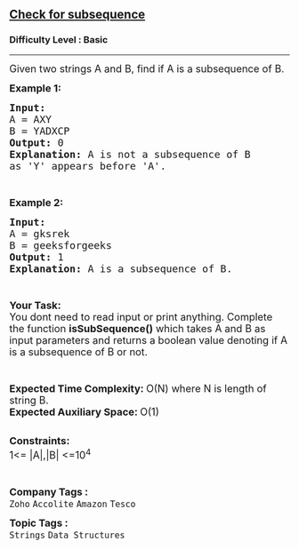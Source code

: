 <h2><a href="https://www.geeksforgeeks.org/problems/check-for-subsequence4930/1">Check for subsequence</a></h2><h3>Difficulty Level : Basic</h3><hr><div class="problems_problem_content__Xm_eO"><p><span style="font-size:18px">Given two strings A and B, find if A is a subsequence of B.</span></p>

<p><strong><span style="font-size:18px">Example 1:</span></strong></p>

<pre><span style="font-size:18px"><strong>Input:</strong>
A = AXY 
B = YADXCP
<strong>Output: </strong>0 
<strong>Explanation:</strong> A is not a subsequence of B
as 'Y' appears before 'A'.</span>
</pre>

<p>&nbsp;</p>

<p><span style="font-size:18px"><strong>Example 2:</strong></span></p>

<pre><span style="font-size:18px"><strong>Input:</strong>
A = gksrek
B = geeksforgeeks
<strong>Output:</strong> 1
<strong>Explanation: </strong>A is a subsequence of B.</span></pre>

<p>&nbsp;</p>

<p><span style="font-size:18px"><strong>Your Task: &nbsp;</strong><br>
You dont need to read input or print anything. Complete the function <strong>isSubSequence()</strong> which takes A and B as input parameters and returns a boolean value denoting if A is a subsequence of B or not.&nbsp;</span></p>

<p>&nbsp;</p>

<p><span style="font-size:18px"><strong>Expected Time Complexity: </strong>O(N) where N is length of string B.<br>
<strong>Expected Auxiliary Space: </strong>O(1)</span></p>

<p><br>
<span style="font-size:18px"><strong>Constraints:</strong><br>
1&lt;= |A|,|B| &lt;=10<sup>4</sup></span></p>

<p>&nbsp;</p>
</div><p><span style=font-size:18px><strong>Company Tags : </strong><br><code>Zoho</code>&nbsp;<code>Accolite</code>&nbsp;<code>Amazon</code>&nbsp;<code>Tesco</code>&nbsp;<br><p><span style=font-size:18px><strong>Topic Tags : </strong><br><code>Strings</code>&nbsp;<code>Data Structures</code>&nbsp;